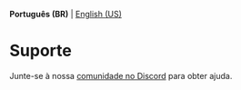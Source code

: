 **Português (BR)** | [English (US)](SUPPORT-en-US.md)

# Suporte

Junte-se à nossa [comunidade no Discord](https://bit.ly/discord-ok) para obter ajuda.
